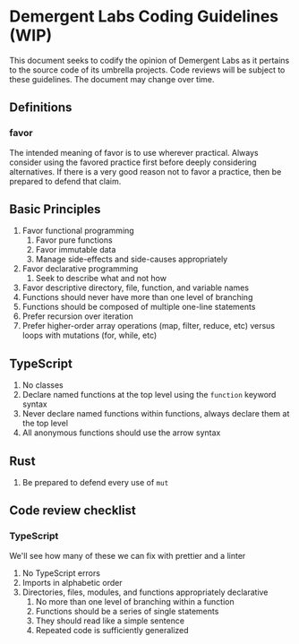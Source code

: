 # Demergent Labs Coding Guidelines (WIP)

This document seeks to codify the opinion of Demergent Labs as it pertains to the source code of its umbrella projects. Code reviews will be subject to these guidelines. The document may change over time.

## Definitions

### favor

The intended meaning of favor is to use wherever practical. Always consider using the favored practice first before deeply considering alternatives. If there is a very good reason not to favor a practice, then be prepared to defend that claim.

## Basic Principles

1. Favor functional programming
    1. Favor pure functions
    2. Favor immutable data
    3. Manage side-effects and side-causes appropriately
2. Favor declarative programming
    1. Seek to describe what and not how
3. Favor descriptive directory, file, function, and variable names
4. Functions should never have more than one level of branching
5. Functions should be composed of multiple one-line statements
6. Prefer recursion over iteration
7. Prefer higher-order array operations (map, filter, reduce, etc) versus loops with mutations (for, while, etc)

## TypeScript

1. No classes
2. Declare named functions at the top level using the `function` keyword syntax
3. Never declare named functions within functions, always declare them at the top level
4. All anonymous functions should use the arrow syntax

## Rust

1. Be prepared to defend every use of `mut`

## Code review checklist

### TypeScript

We'll see how many of these we can fix with prettier and a linter

1. No TypeScript errors
2. Imports in alphabetic order
3. Directories, files, modules, and functions appropriately declarative
    1. No more than one level of branching within a function
    2. Functions should be a series of single statements
    3. They should read like a simple sentence
    4. Repeated code is sufficiently generalized